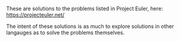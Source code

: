 These are solutions to the problems listed in Project Euler, here:
https://projecteuler.net/

The intent of these solutions is as much to explore solutions in other langauges as to solve the problems themselves.

